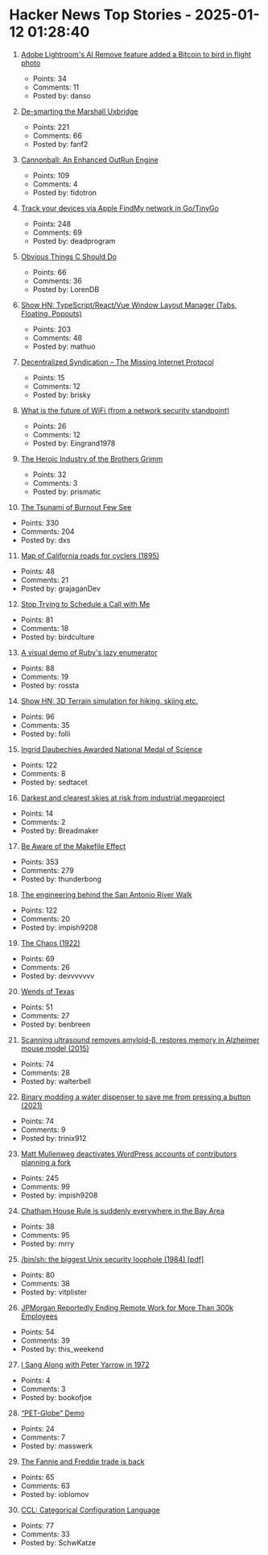# Hacker News Top Stories - 2025-01-12 01:28:40

1. [Adobe Lightroom's AI Remove feature added a Bitcoin to bird in flight photo](https://bsky.app/profile/matthewraifman.bsky.social/post/3lfaqbygva22j)
   - Points: 34
   - Comments: 11
   - Posted by: danso

2. [De-smarting the Marshall Uxbridge](https://tomscii.sig7.se/2025/01/De-smarting-the-Marshall-Uxbridge)
   - Points: 221
   - Comments: 66
   - Posted by: fanf2

3. [Cannonball: An Enhanced OutRun Engine](https://github.com/djyt/cannonball)
   - Points: 109
   - Comments: 4
   - Posted by: fidotron

4. [Track your devices via Apple FindMy network in Go/TinyGo](https://github.com/hybridgroup/go-haystack)
   - Points: 248
   - Comments: 69
   - Posted by: deadprogram

5. [Obvious Things C Should Do](https://twitter.com/WalterBright/status/1878209651306803406)
   - Points: 66
   - Comments: 36
   - Posted by: LorenDB

6. [Show HN: TypeScript/React/Vue Window Layout Manager (Tabs, Floating, Popouts)](https://github.com/mathuo/dockview)
   - Points: 203
   - Comments: 48
   - Posted by: mathuo

7. [Decentralized Syndication – The Missing Internet Protocol](https://tautvilas.medium.com/decentralized-syndication-the-missing-internet-protocol-209cb7bd6341)
   - Points: 15
   - Comments: 12
   - Posted by: brisky

8. [What is the future of WiFi (from a network security standpoint)](https://www.cloudi-fi.com/blog/what-is-the-future-of-wifi)
   - Points: 26
   - Comments: 12
   - Posted by: Eingrand1978

9. [The Heroic Industry of the Brothers Grimm](https://hudsonreview.com/2024/11/the-heroic-industry-of-the-brothers-grimm/)
   - Points: 32
   - Comments: 3
   - Posted by: prismatic

10. [The Tsunami of Burnout Few See](http://charleshughsmith.blogspot.com/2025/01/i-quit-tsunami-of-burnout-few-see.html)
   - Points: 330
   - Comments: 204
   - Posted by: dxs

11. [Map of California roads for cyclers (1895)](https://www.loc.gov/resource/g4361p.ct000092/?r=-0.628,0.425,1.749,0.902,0)
   - Points: 48
   - Comments: 21
   - Posted by: grajaganDev

12. [Stop Trying to Schedule a Call with Me](https://matduggan.com/stop-trying-to-schedule-a-call-with-me/)
   - Points: 81
   - Comments: 18
   - Posted by: birdculture

13. [A visual demo of Ruby's lazy enumerator](https://joyofrails.com/articles/simple-trick-to-understand-ruby-lazy-enumerator)
   - Points: 88
   - Comments: 19
   - Posted by: rossta

14. [Show HN: 3D Terrain simulation for hiking, skiing etc.](https://github.com/r-follador/CubeTrek)
   - Points: 96
   - Comments: 35
   - Posted by: folli

15. [Ingrid Daubechies Awarded National Medal of Science](https://today.duke.edu/2025/01/ingrid-daubechies-awarded-national-medal-science)
   - Points: 122
   - Comments: 8
   - Posted by: sedtacet

16. [Darkest and clearest skies at risk from industrial megaproject](https://www.eso.org/public/news/eso2501/)
   - Points: 14
   - Comments: 2
   - Posted by: Breadmaker

17. [Be Aware of the Makefile Effect](https://blog.yossarian.net/2025/01/10/Be-aware-of-the-Makefile-effect)
   - Points: 353
   - Comments: 279
   - Posted by: thunderbong

18. [The engineering behind the San Antonio River Walk](https://practical.engineering/blog/2025/1/7/the-hidden-engineering-behind-texass-top-tourist-attraction)
   - Points: 122
   - Comments: 20
   - Posted by: impish9208

19. [The Chaos (1922)](https://ncf.idallen.com/english.html)
   - Points: 69
   - Comments: 26
   - Posted by: devvvvvvv

20. [Wends of Texas](https://en.wikipedia.org/wiki/Wends_of_Texas)
   - Points: 51
   - Comments: 27
   - Posted by: benbreen

21. [Scanning ultrasound removes amyloid-β, restores memory in Alzheimer mouse model (2015)](https://www.science.org/doi/10.1126/scitranslmed.aaa2512?url_ver=Z39.88-2003&rfr_id=ori:rid:crossref.org&rfr_dat=cr_pub%20%200pubmed)
   - Points: 74
   - Comments: 28
   - Posted by: walterbell

22. [Binary modding a water dispenser to save me from pressing a button (2021)](https://practicapp.com/binary-modding-a-watercooler/)
   - Points: 74
   - Comments: 9
   - Posted by: trinix912

23. [Matt Mullenweg deactivates WordPress accounts of contributors planning a fork](https://techcrunch.com/2025/01/11/matt-mullenweg-deactivates-wordpress-accounts-of-contributors-planning-a-fork/)
   - Points: 245
   - Comments: 99
   - Posted by: impish9208

24. [Chatham House Rule is suddenly everywhere in the Bay Area](https://sfstandard.com/2025/01/11/chatham-house-rule-burnout/)
   - Points: 38
   - Comments: 95
   - Posted by: mrry

25. [/bin/sh: the biggest Unix security loophole (1984) [pdf]](https://www.tuhs.org/Archive/Documentation/TechReports/Bell_Labs/ReedsShellHoles.pdf)
   - Points: 80
   - Comments: 38
   - Posted by: vitplister

26. [JPMorgan Reportedly Ending Remote Work for More Than 300k Employees](https://www.forbes.com/sites/terinaallen/2025/01/09/jpmorgan-ending-remote-work-for-300000-employees-report/)
   - Points: 54
   - Comments: 39
   - Posted by: this_weekend

27. [I Sang Along with Peter Yarrow in 1972](https://www.wsj.com/opinion/i-sang-along-with-peter-yarrow-in-1972-folk-music-puff-the-magic-dragon-ccd5945c)
   - Points: 4
   - Comments: 3
   - Posted by: bookofjoe

28. [“PET-Globe” Demo](https://www.masswerk.at/nowgobang/2025/pet-globe)
   - Points: 24
   - Comments: 7
   - Posted by: masswerk

29. [The Fannie and Freddie trade is back](https://www.bloomberg.com/opinion/articles/2025-01-08/the-fannie-and-freddie-trade-is-back)
   - Points: 65
   - Comments: 63
   - Posted by: ioblomov

30. [CCL: Categorical Configuration Language](https://chshersh.com/blog/2025-01-06-the-most-elegant-configuration-language.html)
   - Points: 77
   - Comments: 33
   - Posted by: SchwKatze


